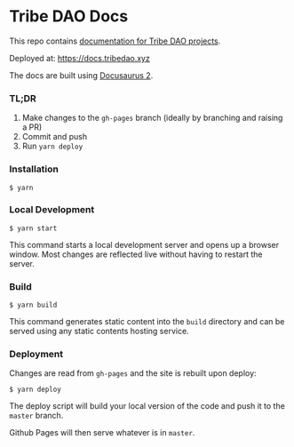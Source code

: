# Tribe DAO Docs

This repo contains [documentation for Tribe DAO projects](https://docs.tribedao.xyz).

Deployed at: https://docs.tribedao.xyz

The docs are built using [Docusaurus 2](https://docusaurus.io/).

### TL;DR

1. Make changes to the `gh-pages` branch (ideally by branching and raising a PR)
2. Commit and push
3. Run `yarn deploy`

### Installation

```
$ yarn
```

### Local Development

```
$ yarn start
```

This command starts a local development server and opens up a browser window. Most changes are reflected live without having to restart the server.

### Build

```
$ yarn build
```

This command generates static content into the `build` directory and can be served using any static contents hosting service.

### Deployment

Changes are read from `gh-pages` and the site is rebuilt upon deploy:

```
$ yarn deploy
```

The deploy script will build your local version of the code and push it to the `master` branch.

Github Pages will then serve whatever is in `master`.
